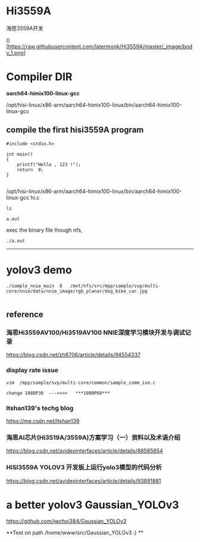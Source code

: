 # Hi3559A
海思3559A开发


()[https://raw.githubusercontent.com/latermonk/Hi3559A/master/_image/body_1.png]

#  Compiler DIR
**aarch64-himix100-linux-gcc**   

/opt/hisi-linux/x86-arm/aarch64-himix100-linux/bin/aarch64-himix100-linux-gcc


##  compile the first hisi3559A program
```
#include <stdio.h>

int main()
{
	printf("Hello , 123 !");
	return  0;
}


```



/opt/hisi-linux/x86-arm/aarch64-himix100-linux/bin/aarch64-himix100-linux-gcc  hi.c


```
ls 

a.out

```

exec the binary file though nfs,
```
./a.out 

```


---------------------

#  yolov3 demo

```
./sample_nnie_main  8   /mnt/nfs/src/mpp/sample/svp/multi-core/nnie/data/nnie_image/rgb_planar/dog_bike_car.jpg


```



##  reference  

###  海思Hi3559AV100/Hi3519AV100 NNIE深度学习模块开发与调试记录 
https://blog.csdn.net/zh8706/article/details/94554337     


###  display rate issue
```
vim  /mpp/sample/svp/multi-core/common/sample_comm_ive.c

change 1080P30  --->>>>   ***1080P60***

```


###   ltshan139's techg blog 

https://me.csdn.net/ltshan139  

###  海思AI芯片(Hi3519A/3559A)方案学习（一）资料以及术语介绍
https://blog.csdn.net/avideointerfaces/article/details/88585654    


###  HiSI3559A   YOLOV3   开发板上运行yolo3模型的代码分析


https://blog.csdn.net/avideointerfaces/article/details/93891881



 #   a better yolov3   Gaussian_YOLOv3
 
 https://github.com/jwchoi384/Gaussian_YOLOv3
 
 **Test  on path   /home/www/src/Gaussian_YOLOv3 :)  **
